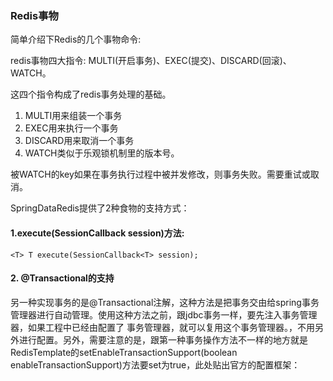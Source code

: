 ### Redis事物
简单介绍下Redis的几个事物命令:

redis事物四大指令: MULTI(开启事务)、EXEC(提交)、DISCARD(回滚)、WATCH。

这四个指令构成了redis事务处理的基础。
1. MULTI用来组装一个事务
2. EXEC用来执行一个事务
3. DISCARD用来取消一个事务
4. WATCH类似于乐观锁机制里的版本号。

被WATCH的key如果在事务执行过程中被并发修改，则事务失败。需要重试或取消。

SpringDataRedis提供了2种食物的支持方式：

#### 1.execute(SessionCallback session)方法:
```
<T> T execute(SessionCallback<T> session);
```

#### 2. @Transactional的支持
另一种实现事务的是@Transactional注解，这种方法是把事务交由给spring事务管理器进行自动管理。使用这种方法之前，跟jdbc事务一样，要先注入事务管理器，如果工程中已经由配置了
事务管理器，就可以复用这个事务管理器。，不用另外进行配置。另外，需要注意的是，跟第一种事务操作方法不一样的地方就是RedisTemplate的setEnableTransactionSupport(boolean enableTransactionSupport)方法要set为true，此处贴出官方的配置框架：

